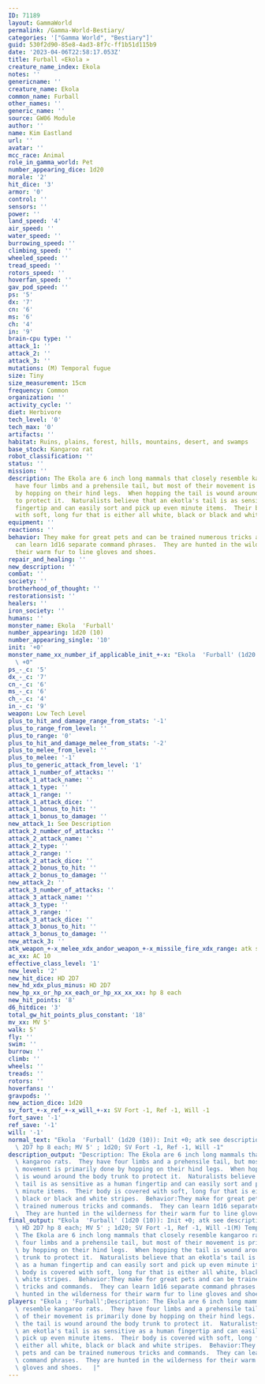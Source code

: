 ```yaml
---
ID: 71189
layout: GammaWorld
permalink: /Gamma-World-Bestiary/
categories: '["Gamma World", "Bestiary"]'
guid: 530f2d90-85e8-4ad3-8f7c-ff1b51d115b9
date: '2023-04-06T22:58:17.053Z'
title: Furball «Ekola »
creature_name_index: Ekola
notes: ''
genericname: ''
creature_name: Ekola
common_name: Furball
other_names: ''
generic_name: ''
source: GW06 Module
author: ''
name: Kim Eastland
url: ''
avatar: ''
mcc_race: Animal
role_in_gamma_world: Pet
number_appearing_dice: 1d20
morale: '2'
hit_dice: '3'
armor: '0'
control: ''
sensors: ''
power: ''
land_speed: '4'
air_speed: ''
water_speed: ''
burrowing_speed: ''
climbing_speed: ''
wheeled_speed: ''
tread_speed: ''
rotors_speed: ''
hoverfan_speed: ''
gav_pod_speed: ''
ps: '5'
dx: '7'
cn: '6'
ms: '6'
ch: '4'
in: '9'
brain-cpu type: ''
attack_1: ''
attack_2: ''
attack_3: ''
mutations: (M) Temporal fugue
size: Tiny
size_measurement: 15cm
frequency: Common
organization: ''
activity_cycle: ''
diet: Herbivore
tech_level: '0'
tech_max: '0'
artifacts: ''
habitat: Ruins, plains, forest, hills, mountains, desert, and swamps
base_stock: Kangaroo rat
robot_classification: ''
status: ''
mission: ''
description: The Ekola are 6 inch long mammals that closely resemble kangaroo rats.  They
  have four limbs and a prehensile tail, but most of their movement is primarily done
  by hopping on their hind legs.  When hopping the tail is wound around the body trunk
  to protect it.  Naturalists believe that an ekotla's tail is as sensitive as a human
  fingertip and can easily sort and pick up even minute items.  Their body is covered
  with soft, long fur that is either all white, black or black and white stripes.
equipment: ''
reactions: ''
behavior: They make for great pets and can be trained numerous tricks and commands.  They
  can learn 1d16 separate command phrases.  They are hunted in the wilderness for
  their warm fur to line gloves and shoes.
repair_and_healing: ''
new_description: ''
combat: ''
society: ''
brotherhood_of_thought: ''
restorationsist: ''
healers: ''
iron_society: ''
humans: ''
monster_name: Ekola  'Furball'
number_appearing: 1d20 (10)
number_appearing_single: '10'
init: '+0'
monster_name_xx_number_if_applicable_init_+-x: "Ekola  'Furball' (1d20 (10)): Init\
  \ +0"
ps_-_c: '5'
dx_-_c: '7'
cn_-_c: '6'
ms_-_c: '6'
ch_-_c: '4'
in_-_c: '9'
weapon: Low Tech Level
plus_to_hit_and_damage_range_from_stats: '-1'
plus_to_range_from_level: ''
plus_to_range: '0'
plus_to_hit_and_damage_melee_from_stats: '-2'
plus_to_melee_from_level: ''
plus_to_melee: '-1'
plus_to_generic_attack_from_level: '1'
attack_1_number_of_attacks: ''
attack_1_attack_name: ''
attack_1_type: ''
attack_1_range: ''
attack_1_attack_dice: ''
attack_1_bonus_to_hit: ''
attack_1_bonus_to_damage: ''
new_attack_1: See Description
attack_2_number_of_attacks: ''
attack_2_attack_name: ''
attack_2_type: ''
attack_2_range: ''
attack_2_attack_dice: ''
attack_2_bonus_to_hit: ''
attack_2_bonus_to_damage: ''
new_attack_2: ''
attack_3_number_of_attacks: ''
attack_3_attack_name: ''
attack_3_type: ''
attack_3_range: ''
attack_3_attack_dice: ''
attack_3_bonus_to_hit: ''
attack_3_bonus_to_damage: ''
new_attack_3: ''
atk_weapon_+-x_melee_xdx_andor_weapon_+-x_missile_fire_xdx_range: atk see description
ac_xx: AC 10
effective_class_level: '1'
new_level: '2'
new_hit_dice: HD 2D7
new_hd_xdx_plus_minus: HD 2D7
new_hp_xx_or_hp_xx_each_or_hp_xx_xx_xx: hp 8 each
new_hit_points: '8'
d6_hitdice: '3'
total_gw_hit_points_plus_constant: '18'
mv_xx: MV 5'
walk: 5'
fly: ''
swim: ''
burrow: ''
climb: ''
wheels: ''
treads: ''
rotors: ''
hoverfans: ''
gravpods: ''
new_action_dice: 1d20
sv_fort_+-x_ref_+-x_will_+-x: SV Fort -1, Ref -1, Will -1
fort_save: '-1'
ref_save: '-1'
will: '-1'
normal_text: "Ekola  'Furball' (1d20 (10)): Init +0; atk see description; AC 10; HD\
  \ 2D7 hp 8 each; MV 5' ; 1d20; SV Fort -1, Ref -1, Will -1"
description_output: "Description: The Ekola are 6 inch long mammals that closely resemble\
  \ kangaroo rats.  They have four limbs and a prehensile tail, but most of their\
  \ movement is primarily done by hopping on their hind legs.  When hopping the tail\
  \ is wound around the body trunk to protect it.  Naturalists believe that an ekotla's\
  \ tail is as sensitive as a human fingertip and can easily sort and pick up even\
  \ minute items.  Their body is covered with soft, long fur that is either all white,\
  \ black or black and white stripes.  Behavior:They make for great pets and can be\
  \ trained numerous tricks and commands.  They can learn 1d16 separate command phrases.\
  \  They are hunted in the wilderness for their warm fur to line gloves and shoes."
final_output: "Ekola  'Furball' (1d20 (10)): Init +0; atk see description; AC 10;\
  \ HD 2D7 hp 8 each; MV 5' ; 1d20; SV Fort -1, Ref -1, Will -1(M) Temporal fugueDescription:\
  \ The Ekola are 6 inch long mammals that closely resemble kangaroo rats.  They have\
  \ four limbs and a prehensile tail, but most of their movement is primarily done\
  \ by hopping on their hind legs.  When hopping the tail is wound around the body\
  \ trunk to protect it.  Naturalists believe that an ekotla's tail is as sensitive\
  \ as a human fingertip and can easily sort and pick up even minute items.  Their\
  \ body is covered with soft, long fur that is either all white, black or black and\
  \ white stripes.  Behavior:They make for great pets and can be trained numerous\
  \ tricks and commands.  They can learn 1d16 separate command phrases.  They are\
  \ hunted in the wilderness for their warm fur to line gloves and shoes."
players: "Ekola ; 'Furball';Description: The Ekola are 6 inch long mammals that closely\
  \ resemble kangaroo rats.  They have four limbs and a prehensile tail, but most\
  \ of their movement is primarily done by hopping on their hind legs.  When hopping\
  \ the tail is wound around the body trunk to protect it.  Naturalists believe that\
  \ an ekotla's tail is as sensitive as a human fingertip and can easily sort and\
  \ pick up even minute items.  Their body is covered with soft, long fur that is\
  \ either all white, black or black and white stripes.  Behavior:They make for great\
  \ pets and can be trained numerous tricks and commands.  They can learn 1d16 separate\
  \ command phrases.  They are hunted in the wilderness for their warm fur to line\
  \ gloves and shoes.   |"
---
```

</br>